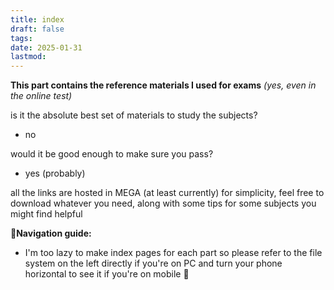 ```yaml
---
title: index
draft: false
tags:
date: 2025-01-31
lastmod:
---
```

 
**This part contains the reference materials I used for exams** *(yes, even in the online test)*

is it the absolute best set of materials to study the subjects?
- no 

would it be good enough to make sure you pass?
- yes (probably)

all the links are hosted in MEGA (at least currently) for simplicity, feel free to download whatever you need, along with some tips for some subjects you might find helpful

**🧭Navigation guide:**

- I'm too lazy to make index pages for each part so please refer to the file system on the left directly if you're on PC and turn your phone horizontal to see it if you're on mobile 🥰

